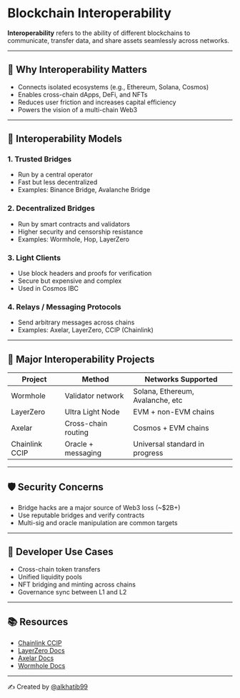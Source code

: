 # Blockchain Interoperability

**Interoperability** refers to the ability of different blockchains to communicate, transfer data, and share assets seamlessly across networks.

---

## 🌉 Why Interoperability Matters

- Connects isolated ecosystems (e.g., Ethereum, Solana, Cosmos)
- Enables cross-chain dApps, DeFi, and NFTs
- Reduces user friction and increases capital efficiency
- Powers the vision of a multi-chain Web3

---

## 🔄 Interoperability Models

### 1. **Trusted Bridges**
- Run by a central operator
- Fast but less decentralized
- Examples: Binance Bridge, Avalanche Bridge

### 2. **Decentralized Bridges**
- Run by smart contracts and validators
- Higher security and censorship resistance
- Examples: Wormhole, Hop, LayerZero

### 3. **Light Clients**
- Use block headers and proofs for verification
- Secure but expensive and complex
- Used in Cosmos IBC

### 4. **Relays / Messaging Protocols**
- Send arbitrary messages across chains
- Examples: Axelar, LayerZero, CCIP (Chainlink)

---

## 🚀 Major Interoperability Projects

| Project      | Method           | Networks Supported               |
|--------------|------------------|----------------------------------|
| Wormhole     | Validator network| Solana, Ethereum, Avalanche, etc |
| LayerZero    | Ultra Light Node | EVM + non-EVM chains             |
| Axelar       | Cross-chain routing | Cosmos + EVM chains           |
| Chainlink CCIP | Oracle + messaging | Universal standard in progress |

---

## 🛡 Security Concerns

- Bridge hacks are a major source of Web3 loss (~$2B+)
- Use reputable bridges and verify contracts
- Multi-sig and oracle manipulation are common targets

---

## 🔧 Developer Use Cases

- Cross-chain token transfers
- Unified liquidity pools
- NFT bridging and minting across chains
- Governance sync between L1 and L2

---

## 📚 Resources

- [Chainlink CCIP](https://chain.link/ccip)
- [LayerZero Docs](https://docs.layerzero.network/)
- [Axelar Docs](https://docs.axelar.dev/)
- [Wormhole Docs](https://docs.wormhole.com/)

---

✍️ Created by [@alkhatib99](https://github.com/alkhatib99)
